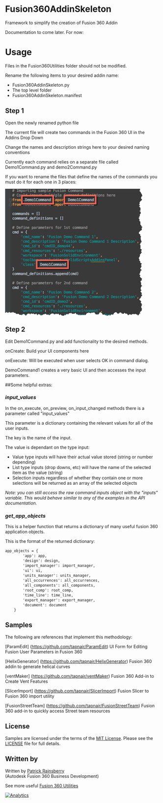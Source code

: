 # Fusion360AddinSkeleton
Framework to simplify the creation of Fusion 360 Addin

Documentation to come later. For now:



# Usage
Files in the Fusion360Utilities folder should not be modified.

Rename the following items to your desired addin name: 
* Fusion360AddinSkeleton.py 
* The top level folder
* Fusion360AddinSkeleton.manifest

## Step 1 
Open the newly renamed python file

The current file will create two commands in the Fusion 360 UI in the Addins Drop Down

Change the names and description strings here to your desired naming conventions

Currently each command relies on a separate file called Demo1Command.py and demo2Command.py

If you want to rename the files that define the names of the commands you must do it for each one in 3 places:

![Rename Command](./resources/rename_command.png)


## Step 2

Edit Demo1Command.py and add functionality to the desired methods.  

onCreate: Build your UI components here

onExecute: Will be executed when user selects OK in command dialog.

DemoCommand1 creates a very basic UI and then accesses the input parameters.

##Some helpful extras:

### _input_values_

In the on_execute, on_preview, on_input_changed methods there is a parameter called "input_values"

This parameter is a dictionary containing the relevant values for all of the user inputs.

The key is the name of the input.

The value is dependant on the type input:
* Value type inputs will have their actual value stored (string or number depending)
* List type inputs (drop downs, etc) will have the name of the selected item as the value (string)
* Selection inputs regardless of whether they contain one or more selections will be returned as an array of the selected objects

_Note: you can still access the raw command inputs object with the "inputs" variable.  This would behave similar to any of the examples in the API documentation._



### _get_app_objects_

This is a helper function that returns a dictionary of many useful fusion 360 application objects.

This is the format of the returned dictionary:
```
app_objects = {
        'app': app,
        'design': design,
        'import_manager': import_manager,
        'ui': ui,
        'units_manager': units_manager,
        'all_occurrences': all_occurrences,
        'all_components': all_components,
        'root_comp': root_comp,
        'time_line': time_line,
        'export_manager': export_manager,
        'document': document
    }
```

## Samples

The following are references that implement this methodology:

[ParamEdit] (https://github.com/tapnair/ParamEdit) UI Form for Editing Fusion User Parameters in Fusion 360

[HelixGenerator] (https://github.com/tapnair/HelixGenerator) Fusion 360 addin to generate helical curves

[ventMaker] (https://github.com/tapnair/ventMaker) Fusion 360 Add-in to Create Vent Features

[SlicerImport] (https://github.com/tapnair/SlicerImport) Fusion Slicer to Fusion 360 import utility

[FusionStreetTeam] (https://github.com/tapnair/FusionStreetTeam) Fusion 360 add-in to quickly access Street team resources

## License
Samples are licensed under the terms of the [MIT License](http://opensource.org/licenses/MIT). Please see the [LICENSE](LICENSE) file for full details.

## Written by

Written by [Patrick Rainsberry](https://twitter.com/prrainsberry) <br /> (Autodesk Fusion 360 Business Development)

See more useful [Fusion 360 Utilities](https://tapnair.github.io/index.html)

[![Analytics](https://ga-beacon.appspot.com/UA-41076924-3/paramEdit)](https://github.com/igrigorik/ga-beacon)

